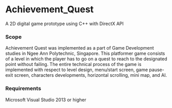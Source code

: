 # Achievement_Quest
A 2D digital game prototype using C++ with DirectX API

### Scope
Achievement Quest was implemented as a part of Game Development studies in Ngee Ann Polytechnic, Singapore. This platformer game consists of a level in which the player has to go on a quest to reach to the designated point without failing. The entire technical process of the game is implemented with respect to level design, menu/start screen, game pause-exit screen, characters developments, horizontal scrolling, mini map, and AI.

### Requirements
Microsoft Visual Studio 2013 or higher
